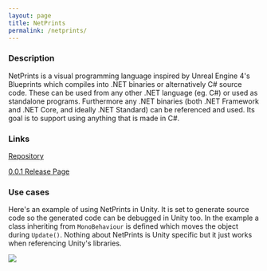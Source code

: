 ```yaml
---
layout: page
title: NetPrints
permalink: /netprints/
---
```


### Description
NetPrints is a visual programming language inspired by Unreal Engine 4's Blueprints which compiles into .NET binaries or alternatively C# source code. These can be used from any other .NET language (eg. C#) or used as standalone programs. Furthermore any .NET binaries (both .NET Framework and .NET Core, and ideally .NET Standard) can be referenced and used. Its goal is to support using anything that is made in C#.

### Links
[Repository](https://github.com/RobinKa/netprints)

[0.0.1 Release Page](https://github.com/RobinKa/netprints/releases/tag/0.0.1)

### Use cases
Here's an example of using NetPrints in Unity. It is set to generate source code so the generated code can be debugged in Unity too. In the example a class inheriting from `MonoBehaviour` is defined which moves the object during `Update()`. Nothing about NetPrints is Unity specific but it just works when referencing Unity's libraries.

![](https://i.imgur.com/IcuX6Zo.png)
